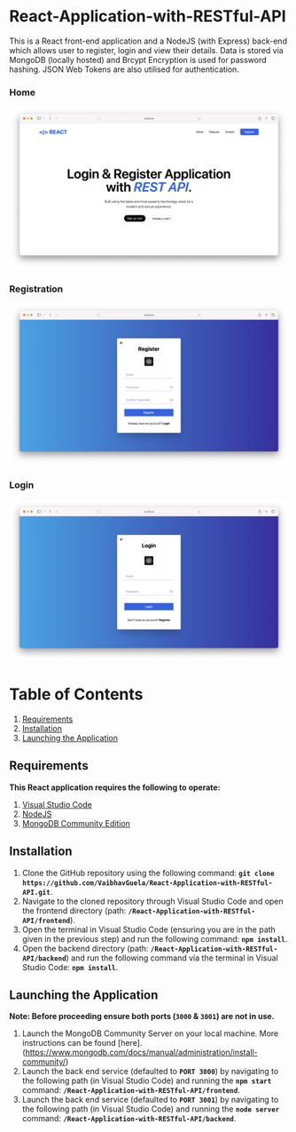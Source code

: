 # React-Application-with-RESTful-API

This is a React front-end application and a NodeJS (with Express) back-end which allows user to register, login and view their details. Data is stored via MongoDB (locally hosted) and Brcypt Encryption is used for password hashing. JSON Web Tokens are also utilised for authentication.

### Home
![Home.png](/frontend/readme/home.png?raw=true)

### Registration
![Registration.png](/frontend/readme/registration.png?raw=true)

### Login
![Login.png](/frontend/readme/login.png?raw=true)

# Table of Contents

1. [Requirements](#requirements)
2. [Installation](#installation)
3. [Launching the Application](#launching-the-application)

## Requirements

**This React application requires the following to operate:**

1. [Visual Studio Code](https://code.visualstudio.com/)
2. [NodeJS](https://nodejs.org/en/)
3. [MongoDB Community Edition](https://www.mongodb.com/try/download/community/)

## Installation

1. Clone the GitHub repository using the following command: **`git clone https://github.com/VaibhavGuela/React-Application-with-RESTful-API.git`**.
2. Navigate to the cloned repository through Visual Studio Code and open the frontend directory (path: **`/React-Application-with-RESTful-API/frontend`**).
3. Open the terminal in Visual Studio Code (ensuring you are in the path given in the previous step) and run the following command: **`npm install`**.
4. Open the backend directory (path: **`/React-Application-with-RESTful-API/backend`**) and run the following command via the terminal in Visual Studio Code: **`npm install`**.

## Launching the Application

**Note: Before proceeding ensure both ports (`3000` & `3001`) are not in use.**

1. Launch the MongoDB Community Server on your local machine. More instructions can be found [here].(https://www.mongodb.com/docs/manual/administration/install-community/)
2. Launch the back end service (defaulted to **`PORT 3000`**) by navigating to the following path (in Visual Studio Code) and running the **`npm start`** command: **`/React-Application-with-RESTful-API/frontend`**.
3. Launch the back end service (defaulted to **`PORT 3001`**) by navigating to the following path (in Visual Studio Code) and running the **`node server`** command: **`/React-Application-with-RESTful-API/backend`**.
